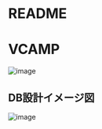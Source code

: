 # README
# VCAMP
![image](https://user-images.githubusercontent.com/60286772/103322618-21e82d00-4a82-11eb-8cc2-011f702cc94f.png)
## DB設計イメージ図
![image](https://user-images.githubusercontent.com/60286772/103321909-3c6cd700-4a7f-11eb-9245-fd8f457c1338.png)

